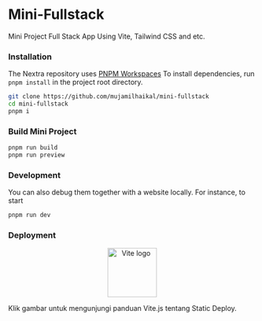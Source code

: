 # Mini-Fullstack
Mini Project Full Stack App Using Vite, Tailwind CSS and etc.

### Installation

The Nextra repository uses [PNPM Workspaces](https://pnpm.io/workspaces) To install dependencies, run
`pnpm install` in the project root directory.

```bash
git clone https://github.com/mujamilhaikal/mini-fullstack
cd mini-fullstack
pnpm i
```

### Build Mini Project

```bash
pnpm run build
pnpm run preview
```

### Development

You can also debug them together with a website locally. For instance, to start

```bash
pnpm run dev
```

### Deployment 

<p align="center" href="https://vitejs.dev/guide/static-deploy.html">
  <a href="https://vitejs.dev" target="_blank" rel="noopener noreferrer">
    <img width="100" height="100" src="https://vitejs.dev/logo.svg" alt="Vite logo">
  </a>
</p>

Klik gambar untuk mengunjungi panduan Vite.js tentang Static Deploy.
